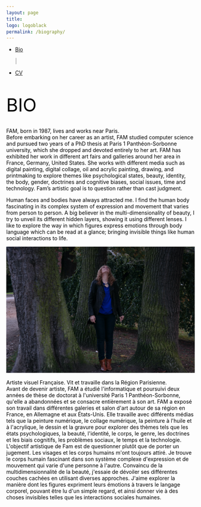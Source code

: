 ```yaml
---
layout: page
title: 
logo: logoblack
permalink: /biography/
---
```



<nav class="navbarshop">

 <ul>
      <li class="nav-item">
        <a href="{{ site.baseurl }}/biography/">Bio</a>
       </li>
     
 <span aria-hidden="true" style="color: grey">|</span>
       <li class="nav-item">
       <a href="{{ site.baseurl }}/cv/">CV</a>
       </li>
  </ul>
</nav>


<br><br>
<span style="color: Black; text-align: center;"> <font size="8">BIO </font> </span>

<p style="color: black; text-align: left;">
<br>
FAM, born in 1987, lives and works near Paris. <br>
Before embarking on her career as an artist, FAM studied computer science and pursued two years of a PhD thesis at Paris 1 Panthéon-Sorbonne university, which she dropped and devoted entirely to her art.
FAM has exhibited her work in different art fairs and galleries around her area in France, Germany, United States. She works with different media such as digital painting, digital collage, oil and acrylic painting, drawing, and printmaking to explore themes like psychological states, beauty, identity, the body, gender, doctrines and cognitive biases, social issues,  time and technology.
Fam’s artistic goal is to question rather than cast judgment.
</p>

<span style="color: black;">
Human faces and bodies have always attracted me. I find the human body fascinating in its complex system of expression and movement that varies from person to person. A big believer in the multi-dimensionality of beauty, I try to unveil its different hidden layers, showing it using different lenses. I like to explore the way in which figures express emotions through body language which can be read at a glance; bringing invisible things like human social interactions to life.
</span>

![RestezChezVous](/img/artist/artist1.JPG) 


<span style="color: black;">
Artiste visuel Française. Vit et travaille dans la Région Parisienne. 
</span>  
<span style="color: black;"> <br>
Avant de devenir artiste, FAM a étudié l'informatique et poursuivi deux années de thèse de doctorat à l'université Paris 1 Panthéon-Sorbonne, qu'elle a abandonnées et se consacre entièrement à son art. FAM a exposé son travail dans différentes galeries et salon d'art autour de sa région en France, en Allemagne et aux États-Unis. Elle travaille avec différents médias tels que la peinture numérique, le collage numérique, la peinture à l'huile et à l'acrylique, le dessin et la gravure pour explorer des thèmes tels que les états psychologiques, la beauté, l'identité, le corps, le genre, les doctrines et les biais cognitifs, les problèmes sociaux, le temps et la technologie. L'objectif artistique de Fam est de questionner plutôt que de porter un jugement.
</span> 

<span style="color: black;">
Les visages et les corps humains m'ont toujours attiré. Je trouve le corps humain fascinant dans son système complexe d'expression et de mouvement qui varie d'une personne à l'autre. Convaincu de la multidimensionnalité de la beauté, j'essaie de dévoiler ses différentes couches cachées en utilisant diverses approches. J'aime explorer la manière dont les figures expriment leurs émotions à travers le langage corporel, pouvant être lu d'un simple regard, et ainsi donner vie à des choses invisibles telles que les interactions sociales humaines.
</span>


